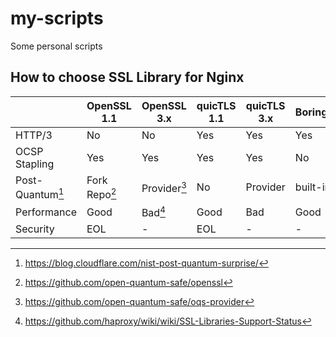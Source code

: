 # my-scripts

Some personal scripts

## How to choose SSL Library for Nginx

|                    | OpenSSL 1.1 | OpenSSL 3.x | quicTLS 1.1 | quicTLS 3.x | BoringSSL | AWS-LC |
|--------------------|-------------|-------------|-------------|-------------|-----------|--------|
|HTTP/3              |No           |No           |Yes          |Yes          |Yes        |Yes     |
|OCSP Stapling       |Yes          |Yes          |Yes          |Yes          |No         |Yes     |
|Post-Quantum[^1]    |Fork Repo[^2]|Provider[^3] |No           |Provider     |built-in   |built-in|
|Performance         |Good         |Bad[^4]      |Good         |Bad          |Good       |Good    |
|Security            |EOL          |-            |EOL          |-            |-          |-       |

[^1]: https://blog.cloudflare.com/nist-post-quantum-surprise/
[^2]: https://github.com/open-quantum-safe/openssl
[^3]: https://github.com/open-quantum-safe/oqs-provider
[^4]: https://github.com/haproxy/wiki/wiki/SSL-Libraries-Support-Status
